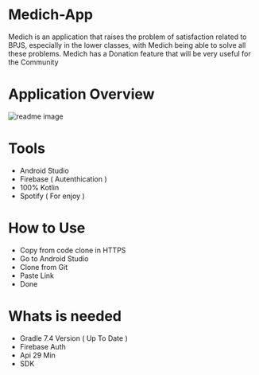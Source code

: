 # Medich-App
Medich is an application that raises the problem of satisfaction related to BPJS, especially in the lower classes, with Medich being able to solve all these problems. Medich has a Donation feature that will be very useful for the Community


# Application Overview
![readme image](https://user-images.githubusercontent.com/92244055/201970949-afd0c996-932d-4e88-a53a-42344dac4b55.png)

# Tools
- Android Studio
- Firebase ( Autenthication )
- 100% Kotlin
- Spotify ( For enjoy )

# How to Use 
- Copy from code clone in HTTPS
- Go to Android Studio 
- Clone from Git
- Paste Link 
- Done

# Whats is needed
- Gradle 7.4 Version ( Up To Date )
- Firebase Auth
- Api 29 Min
- SDK
